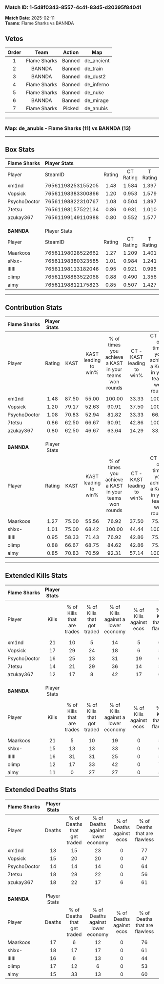 ### Match ID: 1-5d8f0343-8557-4c41-83d5-d20395f84041  
**Match Date**: 2025-02-11  
**Teams**: Flame Sharks vs BANNDA  

## Vetos  

| Order | Team | Action | Map |
| :---: | :--: | :----: | --- |
| 1 | Flame Sharks | Banned | de_ancient |
| 2 | BANNDA | Banned | de_train |
| 3 | BANNDA | Banned | de_dust2 |
| 4 | Flame Sharks | Banned | de_inferno |
| 5 | Flame Sharks | Banned | de_nuke |
| 6 | BANNDA | Banned | de_mirage |
| 7 | Flame Sharks | Picked | de_anubis |

---  

### **Map**: de_anubis - Flame Sharks (11) vs BANNDA (13)  
---  

## Box Stats  

| **Flame Sharks** | Player Stats      |        |           |          |       |      |       |         |        |      |     |
| :- | :- | :-: | :-: | :-: | :-: | :-: | :-: | :-: | :-: | :-: | :-: |
| Player           | SteamID           | Rating | CT Rating | T Rating | KAST  | ADR  | Kills | Assists | Deaths | K/D  | HS% |
| xm1nd            | 76561198253155205 |  1.48  |   1.584   |  1.397   | 87.50 | 90.0 |  21   |    5    |   13   | 1.62 | 33  |
| Vopsick          | 76561198383300866 |  1.20  |   0.953   |  1.579   | 79.17 | 82.4 |  17   |    4    |   15   | 1.13 | 58  |
| PsychoDoctor     | 76561198822310767 |  1.08  |   0.504   |  1.897   | 70.83 | 69.6 |  16   |    3    |   14   | 1.14 | 37  |
| 7tetsu           | 76561198157522134 |  0.86  |   0.931   |  1.010   | 62.50 | 69.9 |  14   |    3    |   18   | 0.78 | 57  |
| azukay367        | 76561199149110988 |  0.80  |   0.552   |  1.577   | 62.50 | 70.9 |  12   |    6    |   18   | 0.67 | 41  |
|                  |                   |        |           |          |       |      |       |         |        |      |     |
|                  |                   |        |           |          |       |      |       |         |        |      |     |
|                  |                   |        |           |          |       |      |       |         |        |      |     |
| **BANNDA**       | Player Stats      |        |           |          |       |      |       |         |        |      |     |
| Player           | SteamID           | Rating | CT Rating | T Rating | KAST  | ADR  | Kills | Assists | Deaths | K/D  | HS% |
| Maarkoos         | 76561198028522662 |  1.27  |   1.209   |  1.401   | 75.00 | 82.2 |  21   |    5    |   17   | 1.24 | 38  |
| sNxx-            | 76561198380323585 |  1.01  |   0.984   |  1.241   | 75.00 | 76.0 |  15   |    5    |   18   | 0.83 | 60  |
| IIIIII           | 76561198113182046 |  0.95  |   0.921   |  0.995   | 58.33 | 70.5 |  16   |    4    |   16   | 1.00 | 43  |
| olimp            | 76561198883522068 |  0.88  |   0.490   |  1.356   | 66.67 | 72.6 |  12   |   10    |   17   | 0.71 | 75  |
| aimy             | 76561198812175823 |  0.85  |   0.507   |  1.427   | 70.83 | 61.5 |  11   |    4    |   15   | 0.73 | 81  |
---  

## Contribution Stats  

| **Flame Sharks** | Player Stats |       |                      |                                                        |                           |                                                             |                          |                                                            |
| :- | :-: | :-: | :-: | :-: | :-: | :-: | :-: | :-: |
| Player           |    Rating    | KAST  | KAST leading to win% | % of times you achieve a KAST in your teams won rounds | CT - KAST leading to win% | CT - % of times you achieve a KAST in your teams won rounds | T - KAST leading to win% | T - % of times you achieve a KAST in your teams won rounds |
| xm1nd            |     1.48     | 87.50 |        55.00         |                         100.00                         |           33.33           |                           100.00                            |          72.73           |                           100.00                           |
| Vopsick          |     1.20     | 79.17 |        52.63         |                         90.91                          |           37.50           |                           100.00                            |          63.64           |                           87.50                            |
| PsychoDoctor     |     1.08     | 70.83 |        52.94         |                         81.82                          |           33.33           |                            66.67                            |          63.64           |                           87.50                            |
| 7tetsu           |     0.86     | 62.50 |        66.67         |                         90.91                          |           42.86           |                           100.00                            |          87.50           |                           87.50                            |
| azukay367        |     0.80     | 62.50 |        46.67         |                         63.64                          |           14.29           |                            33.33                            |          75.00           |                           75.00                            |
|                  |              |       |                      |                                                        |                           |                                                             |                          |                                                            |
|                  |              |       |                      |                                                        |                           |                                                             |                          |                                                            |
|                  |              |       |                      |                                                        |                           |                                                             |                          |                                                            |
| **BANNDA**       | Player Stats |       |                      |                                                        |                           |                                                             |                          |                                                            |
| Player           |    Rating    | KAST  | KAST leading to win% | % of times you achieve a KAST in your teams won rounds | CT - KAST leading to win% | CT - % of times you achieve a KAST in your teams won rounds | T - KAST leading to win% | T - % of times you achieve a KAST in your teams won rounds |
| Maarkoos         |     1.27     | 75.00 |        55.56         |                         76.92                          |           37.50           |                            75.00                            |          70.00           |                           77.78                            |
| sNxx-            |     1.01     | 75.00 |        68.42         |                         100.00                         |           44.44           |                           100.00                            |          90.00           |                           100.00                           |
| IIIIII           |     0.95     | 58.33 |        71.43         |                         76.92                          |           42.86           |                            75.00                            |          100.00          |                           77.78                            |
| olimp            |     0.88     | 66.67 |        68.75         |                         84.62                          |           42.86           |                            75.00                            |          88.89           |                           88.89                            |
| aimy             |     0.85     | 70.83 |        70.59         |                         92.31                          |           57.14           |                           100.00                            |          80.00           |                           88.89                            |
---  

## Extended Kills Stats  

| **Flame Sharks** | Player Stats |                            |                            |                                    |                         |                              |                                 |                                       |                    |           |
| :- | :-: | :-: | :-: | :-: | :-: | :-: | :-: | :-: | :-: | :-: |
| Player           |    Kills     | % of Kills that are trades | % of Kills that got traded | % of Kills against a lower economy | % of Kills against ecos | % of Kills that are flawless | % of Kills that are close duels | % of Kills that are assisted by flash | Pistol Round Kills | AWP Kills |
| xm1nd            |      21      |             10             |             5              |                 14                 |            5            |              67              |                5                |                   5                   |         10         |     2     |
| Vopsick          |      17      |             29             |             24             |                 18                 |            6            |              53              |                0                |                   0                   |         0          |     3     |
| PsychoDoctor     |      16      |             25             |             13             |                 31                 |           19            |              69              |                6                |                   6                   |         1          |     1     |
| 7tetsu           |      14      |             21             |             29             |                 36                 |           14            |              57              |               14                |                   7                   |         0          |     3     |
| azukay367        |      12      |             17             |             8              |                 42                 |           17            |              67              |                0                |                   8                   |         0          |     1     |
|                  |              |                            |                            |                                    |                         |                              |                                 |                                       |                    |           |
|                  |              |                            |                            |                                    |                         |                              |                                 |                                       |                    |           |
|                  |              |                            |                            |                                    |                         |                              |                                 |                                       |                    |           |
| **BANNDA**       | Player Stats |                            |                            |                                    |                         |                              |                                 |                                       |                    |           |
| Player           |    Kills     | % of Kills that are trades | % of Kills that got traded | % of Kills against a lower economy | % of Kills against ecos | % of Kills that are flawless | % of Kills that are close duels | % of Kills that are assisted by flash | Pistol Round Kills | AWP Kills |
| Maarkoos         |      21      |             5              |             10             |                 19                 |            0            |              57              |               10                |                   5                   |         8          |     1     |
| sNxx-            |      15      |             13             |             13             |                 33                 |            0            |              67              |               20                |                   0                   |         1          |     0     |
| IIIIII           |      16      |             31             |             31             |                 25                 |            0            |              56              |                6                |                   6                   |         1          |     0     |
| olimp            |      12      |             17             |             33             |                 42                 |            0            |              75              |                8                |                   0                   |         0          |     2     |
| aimy             |      11      |             0              |             27             |                 27                 |            0            |              45              |                9                |                   9                   |         0          |     1     |
## Extended Deaths Stats  

| **Flame Sharks** | Player Stats |                             |                                   |                          |                               |                            |                           |               |
| :- | :-: | :-: | :-: | :-: | :-: | :-: | :-: | :-: |
| Player           |    Deaths    | % of Deaths that get traded | % of Deaths against lower economy | % of Deaths against ecos | % of Deaths that are flawless | % of Deaths that are close | % of Deaths while blinded | Deaths to AWP |
| xm1nd            |      13      |             15              |                23                 |            0             |              77               |             8              |             8             |       3       |
| Vopsick          |      15      |             20              |                20                 |            0             |              47               |             20             |             0             |       1       |
| PsychoDoctor     |      14      |             14              |                14                 |            0             |              64               |             0              |             0             |       2       |
| 7tetsu           |      18      |             28              |                22                 |            0             |              56               |             11             |             0             |       0       |
| azukay367        |      18      |             22              |                17                 |            6             |              61               |             11             |            11             |       4       |
|                  |              |                             |                                   |                          |                               |                            |                           |               |
|                  |              |                             |                                   |                          |                               |                            |                           |               |
|                  |              |                             |                                   |                          |                               |                            |                           |               |
| **BANNDA**       | Player Stats |                             |                                   |                          |                               |                            |                           |               |
| Player           |    Deaths    | % of Deaths that get traded | % of Deaths against lower economy | % of Deaths against ecos | % of Deaths that are flawless | % of Deaths that are close | % of Deaths while blinded | Deaths to AWP |
| Maarkoos         |      17      |              6              |                12                 |            0             |              76               |             6              |             0             |       3       |
| sNxx-            |      18      |             17              |                17                 |            0             |              61               |             6              |             0             |       2       |
| IIIIII           |      16      |              6              |                13                 |            0             |              44               |             6              |             0             |       4       |
| olimp            |      17      |             12              |                 6                 |            0             |              53               |             6              |             6             |       1       |
| aimy             |      15      |             33              |                13                 |            0             |              60               |             0              |            20             |       1       |
